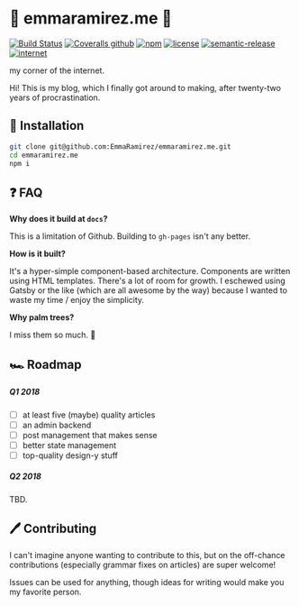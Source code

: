 # 🍍 emmaramirez.me 🍍

[![Build Status](https://img.shields.io/travis/EmmaRamirez/emmaramirez.me.svg?style=flat-square)](https://travis-ci.org/EmmaRamirez/emmaramirez.me)
[![Coveralls github](https://img.shields.io/coveralls/github/emmaramirez/emmaramirez.me.svg?style=flat-square)](https://coveralls.io/github/EmmaRamirez/emmaramirez.me)
[![npm](https://img.shields.io/github/release/emmaramirez/emmaramirez.me.svg?style=flat-square)](https://github.com/EmmaRamirez/emmaramirez.me/releases)
[![license](https://img.shields.io/badge/license-MIT%20License-blue.svg?style=flat-square)](https://github.com/EmmaRamirez/emmaramirez.me/blob/master/LICENSE.md)
[![semantic-release](https://img.shields.io/badge/%20%20%F0%9F%93%A6%F0%9F%9A%80-semantic--release-e10079.svg?style=flat-square)](https://github.com/semantic-release/semantic-release)
[![internet](https://img.shields.io/badge/%F0%9F%8C%90-internet%20certified-brightgreen.svg?style=flat-square)]()


my corner of the internet.

Hi! This is my blog, which I finally got around to making, after twenty-two years of procrastination. 


## 🔧 Installation

```bash
git clone git@github.com:EmmaRamirez/emmaramirez.me.git
cd emmaramirez.me
npm i
```

## ❓ FAQ

**Why does it build at `docs`?**

This is a limitation of Github. Building to `gh-pages` isn't any better.

**How is it built?**

It's a hyper-simple component-based architecture. Components are written using HTML templates. There's a lot of room for growth. I eschewed using Gatsby or the like (which are all awesome by the way) because I wanted to waste my time / enjoy the simplicity.

**Why palm trees?**

I miss them so much. 🌴

## 🏎️ Roadmap

##### Q1 2018
- [ ] at least five (maybe) quality articles
- [ ] an admin backend
- [ ] post management that makes sense
- [ ] better state management
- [ ] top-quality design-y stuff
##### Q2 2018
TBD.

## 🖊️ Contributing

I can't imagine anyone wanting to contribute to this, but on the off-chance contributions (especially grammar fixes on articles) are super welcome!

Issues can be used for anything, though ideas for writing would make you my favorite person.